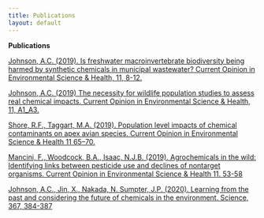 ```yaml
---
title: Publications
layout: default
---
```


**Publications**

[Johnson, A.C. (2019). Is freshwater macroinvertebrate biodiversity being harmed by synthetic chemicals in municipal wastewater?  Current Opinion in Environmental Science & Health, 11, 8-12.](https://doi.org/10.1016/j.coesh.2019.05.005)

[Johnson, A.C. (2019) The necessity for wildlife population studies to assess real chemical impacts. Current Opinion in Environmental Science & Health, 11, A1_A3.](https://doi.org/10.1016/j.coesh.2019.10.005)

[Shore, R.F., Taggart, M.A. (2019). Population level impacts of chemical contaminants on apex avian species. Current Opinion in Environmental Science & Health 11 65–70.](https://doi.org/10.1016/j.coesh.2019.06.007)

[Mancini, F., Woodcock, B.A., Isaac, N.J.B. (2019).  Agrochemicals in the wild: Identifying links between pesticide use and declines of nontarget organisms. Current Opinion in Environmental Science & Health 11. 53-58](https://doi.org/10.1016/j.coesh.2019.07.003)

[Johnson, A.C., Jin, X., Nakada, N. Sumpter, J.P. (2020).  Learning from the past and considering the future of chemicals in the environment.  Science, 367, 384-387](https://doi.org/10.1126/science.aay6637)
